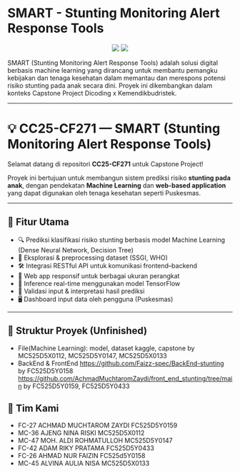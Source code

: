# SMART - Stunting Monitoring Alert Response Tools
<p align="center"> <img src="https://img.shields.io/badge/status-In%20Progress-yellow" /> <img src="https://img.shields.io/badge/team-cc25--cf271-blue" /> </p>
SMART (Stunting Monitoring Alert Response Tools) adalah solusi digital berbasis machine learning yang dirancang untuk membantu pemangku kebijakan dan tenaga kesehatan dalam memantau dan merespons potensi risiko stunting pada anak secara dini. Proyek ini dikembangkan dalam konteks Capstone Project Dicoding x Kemendikbudristek.

---

# 💡 CC25-CF271 — SMART (Stunting Monitoring Alert Response Tools)

Selamat datang di repositori **CC25-CF271** untuk Capstone Project!

Proyek ini bertujuan untuk membangun sistem prediksi risiko **stunting pada anak**, dengan pendekatan **Machine Learning** dan **web-based application** yang dapat digunakan oleh tenaga kesehatan seperti Puskesmas.

---

## 🚀 Fitur Utama

- 🔍 Prediksi klasifikasi risiko stunting berbasis model Machine Learning (Dense Neural Network, Decision Tree)
- 🧪 Eksplorasi & preprocessing dataset (SSGI, WHO)
- 🛠️ Integrasi RESTful API untuk komunikasi frontend–backend
- 📱 Web app responsif untuk berbagai ukuran perangkat
- 🧠 Inference real-time menggunakan model TensorFlow
- 🧾 Validasi input & interpretasi hasil prediksi
- 🖥️ Dashboard input data oleh pengguna (Puskesmas)

---

## 📂 Struktur Proyek (Unfinished)  
- File(Machine Learning): model, dataset kaggle, capstone
by MC525D5X0112, MC525D5Y0147, MC525D5X0133
- BackEnd & FrontEnd
https://github.com/Faizz-spec/BackEnd-stunting
by FC525D5Y0158
https://github.com/AchmadMuchtaromZaydi/front_end_stunting/tree/main
by FC525D5Y0159, FC525D5Y0433

## 👥 Tim Kami
- FC-27 ACHMAD MUCHTAROM ZAYDI FC525D5Y0159
- MC-36 AJENG NINA RISKI MC525D5X0112
- MC-47 MOH. ALDI ROHMATULLOH MC525D5Y0147
- FC-42 ADAM RIKY PRATAMA FC525D5Y0433
- FC-26 AHMAD NUR FAIZIN FC525d5Y0158
- MC-45 ALVINA AULIA NISA MC525D5X0133





